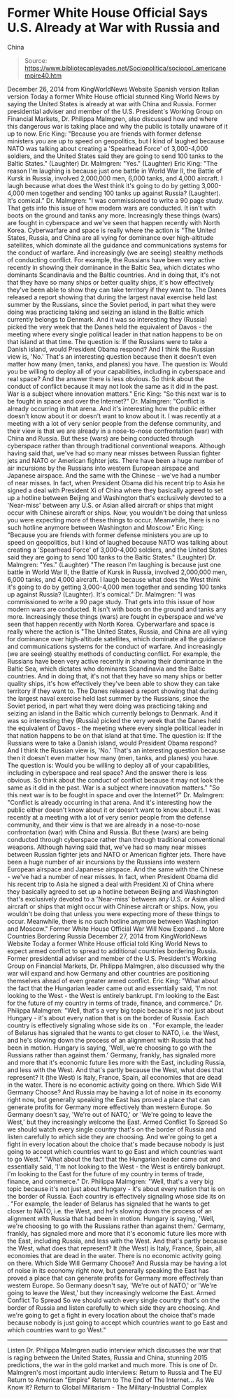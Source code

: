 # Former White House Official Says U.S. Already at War with Russia and 
China

> Source: https://www.bibliotecapleyades.net/Sociopolitica/sociopol_americanempire40.htm

December 26, 2014 from KingWorldNews Website
Spanish version
Italian version
Today a former White House official stunned King World News by saying the United States is already at war with China and Russia.
Former presidential adviser and member of the U.S. President's Working Group on Financial Markets, Dr. Philippa Malmgren, also discussed how and where this dangerous war is taking place and why the public is totally unaware of it up to now.
Eric King: "Because you are friends with former defense ministers you are up to speed on geopolitics, but I kind of laughed because NATO was talking about creating a 'Spearhead Force' of 3,000-4,000 soldiers, and the United States said they are going to send 100 tanks to the Baltic States." (Laughter) Dr. Malmgren: "Yes." (Laughter) Eric King: "The reason I'm laughing is because just one battle in World War II, the Battle of Kursk in Russia, involved 2,000,000 men, 6,000 tanks, and 4,000 aircraft. I laugh because what does the West think it's going to do by getting 3,000-4,000 men together and sending 100 tanks up against Russia? (Laughter). It's comical." Dr. Malmgren: "I was commissioned to write a 90 page study. That gets into this issue of how modern wars are conducted. It isn't with boots on the ground and tanks any more. Increasingly these things (wars) are fought in cyberspace and we've seen that happen recently with North Korea. Cyberwarfare and space is really where the action is "The United States, Russia, and China are all vying for dominance over high-altitude satellites, which dominate all the guidance and communications systems for the conduct of warfare. And increasingly (we are seeing) stealthy methods of conducting conflict. For example, the Russians have been very active recently in showing their dominance in the Baltic Sea, which dictates who dominants Scandinavia and the Baltic countries. And in doing that, it's not that they have so many ships or better quality ships, it's how effectively they've been able to show they can take territory if they want to. The Danes released a report showing that during the largest naval exercise held last summer by the Russians, since the Soviet period, in part what they were doing was practicing taking and seizing an island in the Baltic which currently belongs to Denmark. And it was so interesting they (Russia) picked the very week that the Danes held the equivalent of Davos - the meeting where every single political leader in that nation happens to be on that island at that time. The question is: If the Russians were to take a Danish island, would President Obama respond? And I think the Russian view is, 'No.' That's an interesting question because then it doesn't even matter how many (men, tanks, and planes) you have. The question is: Would you be willing to deploy all of your capabilities, including in cyberspace and real space? And the answer there is less obvious. So think about the conduct of conflict because it may not look the same as it did in the past. War is a subject where innovation matters." Eric King: "So this next war is to be fought in space and over the Internet?" Dr. Malmgren: "Conflict is already occurring in that arena. And it's interesting how the public either doesn't know about it or doesn't want to know about it. I was recently at a meeting with a lot of very senior people from the defense community, and their view is that we are already in a nose-to-nose confrontation (war) with China and Russia. But these (wars) are being conducted through cyberspace rather than through traditional conventional weapons. Although having said that, we've had so many near misses between Russian fighter jets and NATO or American fighter jets. There have been a huge number of air incursions by the Russians into western European airspace and Japanese airspace. And the same with the Chinese - we've had a number of near misses. In fact, when President Obama did his recent trip to Asia he signed a deal with President Xi of China where they basically agreed to set up a hotline between Beijing and Washington that's exclusively devoted to a 'Near-miss' between any U.S. or Asian allied aircraft or ships that might occur with Chinese aircraft or ships. Now, you wouldn't be doing that unless you were expecting more of these things to occur. Meanwhile, there is no such hotline anymore between Washington and Moscow."
Eric King:
"Because you are friends with former defense ministers you are up to speed on geopolitics, but I kind of laughed because NATO was talking about creating a 'Spearhead Force' of 3,000-4,000 soldiers, and the United States said they are going to send 100 tanks to the Baltic States." (Laughter) Dr. Malmgren:
"Yes." (Laughter)
"The reason I'm laughing is because just one battle in World War II, the Battle of Kursk in Russia, involved 2,000,000 men, 6,000 tanks, and 4,000 aircraft.
I laugh because what does the West think it's going to do by getting 3,000-4,000 men together and sending 100 tanks up against Russia? (Laughter). It's comical." Dr. Malmgren:
"I was commissioned to write a 90 page study. That gets into this issue of how modern wars are conducted.
It isn't with boots on the ground and tanks any more. Increasingly these things (wars) are fought in cyberspace and we've seen that happen recently with North Korea. Cyberwarfare and space is really where the action is "The United States, Russia, and China are all vying for dominance over high-altitude satellites, which dominate all the guidance and communications systems for the conduct of warfare. And increasingly (we are seeing) stealthy methods of conducting conflict. For example, the Russians have been very active recently in showing their dominance in the Baltic Sea, which dictates who dominants Scandinavia and the Baltic countries. And in doing that, it's not that they have so many ships or better quality ships, it's how effectively they've been able to show they can take territory if they want to. The Danes released a report showing that during the largest naval exercise held last summer by the Russians, since the Soviet period, in part what they were doing was practicing taking and seizing an island in the Baltic which currently belongs to Denmark.
And it was so interesting they (Russia) picked the very week that the Danes held the equivalent of Davos - the meeting where every single political leader in that nation happens to be on that island at that time. The question is: If the Russians were to take a Danish island, would President Obama respond? And I think the Russian view is, 'No.' That's an interesting question because then it doesn't even matter how many (men, tanks, and planes) you have.
The question is: Would you be willing to deploy all of your capabilities, including in cyberspace and real space? And the answer there is less obvious. So think about the conduct of conflict because it may not look the same as it did in the past. War is a subject where innovation matters."
"So this next war is to be fought in space and over the Internet?" Dr. Malmgren:
"Conflict is already occurring in that arena. And it's interesting how the public either doesn't know about it or doesn't want to know about it.
I was recently at a meeting with a lot of very senior people from the defense community, and their view is that we are already in a nose-to-nose confrontation (war) with China and Russia.
But these (wars) are being conducted through cyberspace rather than through traditional conventional weapons.
Although having said that, we've had so many near misses between Russian fighter jets and NATO or American fighter jets.
There have been a huge number of air incursions by the Russians into western European airspace and Japanese airspace. And the same with the Chinese - we've had a number of near misses. In fact, when President Obama did his recent trip to Asia he signed a deal with President Xi of China where they basically agreed to set up a hotline between Beijing and Washington that's exclusively devoted to a 'Near-miss' between any U.S. or Asian allied aircraft or ships that might occur with Chinese aircraft or ships. Now, you wouldn't be doing that unless you were expecting more of these things to occur.
Meanwhile, there is no such hotline anymore between Washington and Moscow."
Former White House Official
War Will Now Expand
...to More Countries Bordering Russia December 27, 2014 from KingWorldNews Website
Today a former White House official told King World News to expect armed conflict to spread to additional countries bordering Russia.
Former presidential adviser and member of the U.S. President's Working Group on Financial Markets, Dr. Philippa Malmgren, also discussed why the war will expand and how Germany and other countries are positioning themselves ahead of even greater armed conflict.
Eric King: "What about the fact that the Hungarian leader came out and essentially said, 'I'm not looking to the West - the West is entirely bankrupt. I'm looking to the East for the future of my country in terms of trade, finance, and commerce." Dr. Philippa Malmgren: "Well, that's a very big topic because it's not just about Hungary - it's about every nation that is on the border of Russia. Each country is effectively signaling whose side its on . "For example, the leader of Belarus has signaled that he wants to get closer to NATO, i.e. the West, and he's slowing down the process of an alignment with Russia that had been in motion. Hungary is saying, 'Well, we're choosing to go with the Russians rather than against them.' Germany, frankly, has signaled more and more that it's economic future lies more with the East, including Russia, and less with the West. And that's partly because the West, what does that represent? It (the West) is Italy, France, Spain, all economies that are dead in the water. There is no economic activity going on there. Which Side Will Germany Choose? And Russia may be having a lot of noise in its economy right now, but generally speaking the East has proved a place that can generate profits for Germany more effectively than western Europe. So Germany doesn't say, 'We're out of NATO,' or 'We're going to leave the West,' but they increasingly welcome the East. Armed Conflict To Spread So we should watch every single country that's on the border of Russia and listen carefully to which side they are choosing. And we're going to get a fight in every location about the choice that's made because nobody is just going to accept which countries want to go East and which countries want to go West."
"What about the fact that the Hungarian leader came out and essentially said, 'I'm not looking to the West - the West is entirely bankrupt.
I'm looking to the East for the future of my country in terms of trade, finance, and commerce." Dr. Philippa Malmgren:
"Well, that's a very big topic because it's not just about Hungary - it's about every nation that is on the border of Russia. Each country is effectively signaling whose side its on . "For example, the leader of Belarus has signaled that he wants to get closer to NATO, i.e. the West, and he's slowing down the process of an alignment with Russia that had been in motion. Hungary is saying, 'Well, we're choosing to go with the Russians rather than against them.'
Germany, frankly, has signaled more and more that it's economic future lies more with the East, including Russia, and less with the West. And that's partly because the West, what does that represent? It (the West) is Italy, France, Spain, all economies that are dead in the water.
There is no economic activity going on there.
Which Side Will Germany Choose? And Russia may be having a lot of noise in its economy right now, but generally speaking the East has proved a place that can generate profits for Germany more effectively than western Europe.
So Germany doesn't say, 'We're out of NATO,' or 'We're going to leave the West,' but they increasingly welcome the East.
Armed Conflict To Spread So we should watch every single country that's on the border of Russia and listen carefully to which side they are choosing.
And we're going to get a fight in every location about the choice that's made because nobody is just going to accept which countries want to go East and which countries want to go West."
***
Listen Dr. Philippa Malmgren audio interview which discusses the war that is raging between the United States, Russia and China, stunning 2015 predictions, the war in the gold market and much more.
This is one of Dr. Malmgren's most important audio interviews:
Return to Russia and The EU
Return to American "Empire"
Return to The End of The Internet... As We Know It?
Return to Global Militarism - The Military-Industrial Complex
